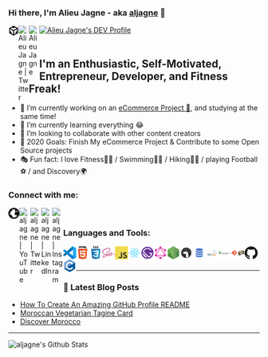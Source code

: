 ### Hi there, I'm Alieu Jagne - aka [aljagne][website] 👋

<a href="https://codesandbox.io/u/aljagne">
  <img align="left" alt="Alieu Jagne | CodeSandbox" width="20px" src="https://raw.githubusercontent.com/anuraghazra/anuraghazra/master/assets/codesandbox.svg" />
</a>
<a href="https://twitter.com/aljagne">
  <img align="left" alt="Alieu Jagne | Twitter" width="21px" src="https://raw.githubusercontent.com/anuraghazra/anuraghazra/master/assets/twitter.svg" />
<a href="https://dev.to/aljagne">
  <img src="https://d2fltix0v2e0sb.cloudfront.net/dev-badge.svg" alt="Alieu Jagne's DEV Profile" height="30" width="30">
</a>
<a href="https://discord.gg/DarkLio#2879">
  <img align="left" alt="Alieu Jagne" width="21px" src="https://raw.githubusercontent.com/anuraghazra/anuraghazra/master/assets/discord-round.svg" />
</a>

<br />
<br />

## I'm an Enthusiastic, Self-Motivated, Entrepreneur, Developer, and Fitness Freak!

- 🔭 I’m currently working on an [eCommerce Project 🛒][website], and studying at the same time!
- 🌱 I’m currently learning everything 😂
- 👯 I’m looking to collaborate with other content creators
- 🥅 2020 Goals: Finish My eCommerce Project & Contribute to some Open Source projects
- 🎭 Fun fact: I love Fitness🏋️‍♂️ / Swimming🏊‍♂️ / Hiking🧗‍♂️ / playing Football⚽ / and Discovery🌍

### Connect with me:

[<img align="left" alt="aljagne.com" width="22px" src="https://raw.githubusercontent.com/iconic/open-iconic/master/svg/globe.svg" />][website]
[<img align="left" alt="aljagne | YouTube" width="22px" src="https://cdn.jsdelivr.net/npm/simple-icons@v3/icons/youtube.svg" />][youtube]
[<img align="left" alt="aljagne | Twitter" width="22px" src="https://cdn.jsdelivr.net/npm/simple-icons@v3/icons/twitter.svg" />][twitter]
[<img align="left" alt="aljagne | LinkedIn" width="22px" src="https://cdn.jsdelivr.net/npm/simple-icons@v3/icons/linkedin.svg" />][linkedin]
[<img align="left" alt="aljagne | Instagram" width="22px" src="https://cdn.jsdelivr.net/npm/simple-icons@v3/icons/instagram.svg" />][instagram]

<br />

### Languages and Tools:

<img align="left" alt="Visual Studio Code" width="26px" src="https://raw.githubusercontent.com/github/explore/80688e429a7d4ef2fca1e82350fe8e3517d3494d/topics/visual-studio-code/visual-studio-code.png" />
<img align="left" alt="HTML5" width="26px" src="https://raw.githubusercontent.com/github/explore/80688e429a7d4ef2fca1e82350fe8e3517d3494d/topics/html/html.png" />
<img align="left" alt="CSS3" width="26px" src="https://raw.githubusercontent.com/github/explore/80688e429a7d4ef2fca1e82350fe8e3517d3494d/topics/css/css.png" />
<img align="left" alt="Sass" width="26px" src="https://raw.githubusercontent.com/github/explore/80688e429a7d4ef2fca1e82350fe8e3517d3494d/topics/sass/sass.png" />
<img align="left" alt="JavaScript" width="26px" src="https://raw.githubusercontent.com/github/explore/80688e429a7d4ef2fca1e82350fe8e3517d3494d/topics/javascript/javascript.png" />
<img align="left" alt="React" width="26px" src="https://raw.githubusercontent.com/github/explore/80688e429a7d4ef2fca1e82350fe8e3517d3494d/topics/react/react.png" />
<img align="left" alt="Gatsby" width="26px" src="https://raw.githubusercontent.com/github/explore/e94815998e4e0713912fed477a1f346ec04c3da2/topics/gatsby/gatsby.png" />
<img align="left" alt="GraphQL" width="26px" src="https://raw.githubusercontent.com/github/explore/80688e429a7d4ef2fca1e82350fe8e3517d3494d/topics/graphql/graphql.png" />
<img align="left" alt="Node.js" width="26px" src="https://raw.githubusercontent.com/github/explore/80688e429a7d4ef2fca1e82350fe8e3517d3494d/topics/nodejs/nodejs.png" />
<img align="left" alt="Deno" width="26px" src="https://raw.githubusercontent.com/github/explore/361e2821e2dea67711cde99c9c40ed357061cf27/topics/deno/deno.png" />
<img align="left" alt="SQL" width="26px" src="https://raw.githubusercontent.com/github/explore/80688e429a7d4ef2fca1e82350fe8e3517d3494d/topics/sql/sql.png" />
<img align="left" alt="MySQL" width="26px" src="https://raw.githubusercontent.com/github/explore/80688e429a7d4ef2fca1e82350fe8e3517d3494d/topics/mysql/mysql.png" />
<img align="left" alt="MongoDB" width="26px" src="https://raw.githubusercontent.com/github/explore/80688e429a7d4ef2fca1e82350fe8e3517d3494d/topics/mongodb/mongodb.png" />
<img align="left" alt="Git" width="26px" src="https://raw.githubusercontent.com/github/explore/80688e429a7d4ef2fca1e82350fe8e3517d3494d/topics/git/git.png" />
<img align="left" alt="GitHub" width="26px" src="https://raw.githubusercontent.com/github/explore/78df643247d429f6cc873026c0622819ad797942/topics/github/github.png" />
<img align="left" alt="C" width="26px" src="https://raw.githubusercontent.com/devicons/devicon/master/icons/c/c-original.svg" />

<br />
<br />

---

### 📕 Latest Blog Posts

<!-- BLOG-POST-LIST:START -->
- [How To Create An Amazing GitHub Profile README](https://dev.to/aljagne/how-to-create-an-amazing-github-profile-readme-529c)
- [Moroccan Vegetarian Tagine Card](https://dev.to/aljagne/moroccan-vegetarian-tagine-card-520i)
- [Discover Morocco](https://dev.to/aljagne/discover-morocco-1odl)
<!-- BLOG-POST-LIST:END -->

---

<img align="left" alt="aljagne's Github Stats" src="https://github-readme-stats.vercel.app/api?username=aljagne&show_icons=true&hide_border=true" />


[website]: https://www.aljagne.me
[twitter]: https://twitter.com/aljagne
[youtube]: https://youtube.com/aljagne
[instagram]: https://instagram.com/aljagne
[linkedin]: https://www.linkedin.com/in/aljagne/

<!-- [webdevplaylist]: https://www.youtube.com/playlist?list=PLkwxH9e_vrAJ0WbEsFA9W3I1W-g_BTsbt
[jsplaylist]: https://www.youtube.com/playlist?list=PLkwxH9e_vrALRJKu7wfXby3MKeflhTu6B
[cssplaylist]: https://www.youtube.com/playlist?list=PLkwxH9e_vrALSdvZuEh6gqQdmDoDIoqz4
[reactplaylist]: https://www.youtube.com/playlist?list=PLkwxH9e_vrAK4TdffpxKY3QGyHCpxFcQ0 -->
